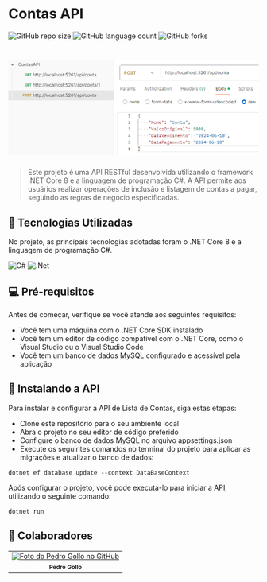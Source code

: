 # Contas API

![GitHub repo size](https://img.shields.io/github/repo-size/pbgollo/contas-api?style=for-the-badge)
![GitHub language count](https://img.shields.io/github/languages/count/pbgollo/contas-api?style=for-the-badge)
![GitHub forks](https://img.shields.io/github/forks/pbgollo/contas-api?style=for-the-badge)

# <img src="imagem.png" alt="Print do Postman">

> Este projeto é uma API RESTful desenvolvida utilizando o framework .NET Core 8 e a linguagem de programação C#. A API permite aos usuários realizar operações de inclusão e listagem de contas a pagar, seguindo as regras de negócio especificadas.

## 🔧 Tecnologias Utilizadas

No projeto, as principais tecnologias adotadas foram o .NET Core 8 e a linguagem de programação C#.

![C#](https://img.shields.io/badge/c%23-%23239120.svg?style=for-the-badge&logo=csharp&logoColor=white)
![.Net](https://img.shields.io/badge/.NET-5C2D91?style=for-the-badge&logo=.net&logoColor=white)

## 💻 Pré-requisitos

Antes de começar, verifique se você atende aos seguintes requisitos:

- Você tem uma máquina com o .NET Core SDK instalado
- Você tem um editor de código compatível com o .NET Core, como o Visual Studio ou o Visual Studio Code
- Você tem um banco de dados MySQL configurado e acessível pela aplicação

## 🚀 Instalando a API
Para instalar e configurar a API de Lista de Contas, siga estas etapas:

- Clone este repositório para o seu ambiente local
- Abra o projeto no seu editor de código preferido
- Configure o banco de dados MySQL no arquivo appsettings.json
- Execute os seguintes comandos no terminal do projeto para aplicar as migrações e atualizar o banco de dados:
```
dotnet ef database update --context DataBaseContext
```

Após configurar o projeto, você pode executá-lo para iniciar a API, utilizando o seguinte comando:
```
dotnet run
```

## 🤝 Colaboradores

<table>
  <tr>
    <td align="center">
      <a href="https://github.com/pbgollo" title="Perfil do Pedro Gollo no GitHub">
        <img src="https://avatars.githubusercontent.com/u/130512644" width="100px;" alt="Foto do Pedro Gollo no GitHub"/><br>
        <sub>
          <b>Pedro Gollo</b>
        </sub>
      </a>
    </td>
  </tr>
</table>
